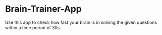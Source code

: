 # Brain-Trainer-App
Use this app to check how fast your brain is in solving the given questions within a time period of 30s.
